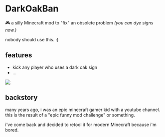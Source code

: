 # DarkOakBan

🎮 a silly Minecraft mod to "fix" an obsolete problem _(you can dye signs now.)_

nobody should use this. :)

## features

- kick any player who uses a dark oak sign
- ...

![](./docs/demo.gif)

## backstory

many years ago, i was an epic minecraft gamer kid with a youtube channel.
this is the result of a "epic funny mod challenge" or something.

i've come back and decided to retool it for modern Minecraft because i'm bored.

